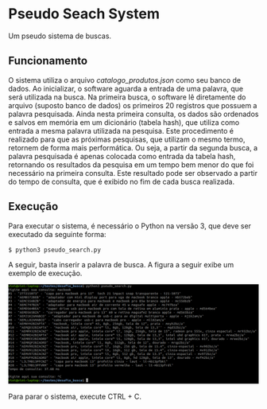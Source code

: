 # Pseudo Seach System

Um pseudo sistema de buscas.

## Funcionamento
O sistema utiliza o arquivo *catalogo_produtos.json* como seu banco de dados. Ao inicializar, o software aguarda a entrada de uma palavra, que será utilizada na busca. Na primeira busca, o software lê diretamente do arquivo (suposto banco de dados) os primeiros 20 registros que possuem a palavra pesquisada. Ainda nesta primeira consulta, os dados são ordenados e salvos em memória em um dicionário (tabela hash), que utiliza como entrada a mesma palavra utilizada na pesquisa. Este procedimento é realizado para que as próximas pesquisas, que utilizam o mesmo termo, retornem de forma mais performática. Ou seja, a partir da segunda busca, a palavra pesquisada é apenas colocada como entrada da tabela hash, retornando os resultados da pesquisa em um tempo bem menor do que foi necessário na primeira consulta. Este resultado pode ser observado a partir do tempo de consulta, que é exibido no fim de cada busca realizada.

## Execução

Para executar o sistema, é necessário o Python na versão 3, que deve ser executado da seguinte forma:

    $ python3 pseudo_search.py

A seguir, basta inserir a palavra de busca. A figura a seguir exibe um exemplo de execução.

<p align="center">
  <img src="./running_example.png">
</p>

Para parar o sistema, execute CTRL + C.

